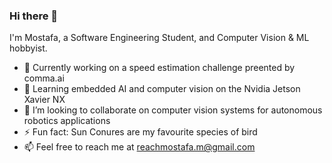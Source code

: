 ### Hi there 👋

I'm Mostafa, a Software Engineering Student, and Computer Vision & ML hobbyist.  

- 🔭 Currently working on a speed estimation challenge preented by comma.ai 
- 🌱 Learning embedded AI and computer vision on the Nvidia Jetson Xavier NX
- 👯 I’m looking to collaborate on computer vision systems for autonomous robotics applications
-  ⚡ Fun fact: Sun Conures are my favourite species of bird
- 📫 Feel free to reach me at <reachmostafa.m@gmail.com>


<!--
**Mostafathereal/Mostafathereal** is a ✨ _special_ ✨ repository because its `README.md` (this file) appears on your GitHub profile.

Here are some ideas to get you started:

- 🔭 I’m currently working on ...
- 🌱 I’m currently learning ...
- 👯 I’m looking to collaborate on ...
- 🤔 I’m looking for help with ...
- 💬 Ask me about ...
- 📫 How to reach me: ...
- 😄 Pronouns: ...
- ⚡ Fun fact: ...
-->
